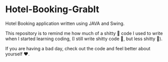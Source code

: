 # Hotel-Booking-GrabIt

Hotel Booking application written using JAVA and Swing.


This repository is to remind me how much of a shitty :poop: code I used to write when I started learning coding, (I still write shitty code :poop:, but less shitty :poop:). 

If you are having a bad day, check out the code and feel better about yourself :heart:. 


